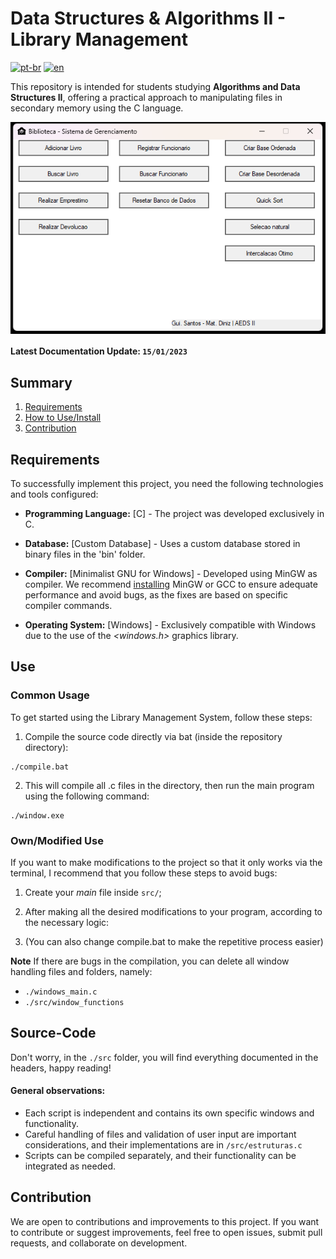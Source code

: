 # Data Structures & Algorithms II - Library Management

[![pt-br](https://img.shields.io/badge/lang-pt--br-green.svg)](https://github.com/devYaksha/DSA-Project/blob/main/assets/readme/README.pt-br.md)
[![en](https://img.shields.io/badge/lang-en-red.svg)](https://github.com/devYaksha/DSA-Project/blob/main/README.md)

This repository is intended for students studying **Algorithms and Data Structures II**, offering a practical approach to manipulating files in secondary memory using the C language.

<img src="assets/readme/MAIN_WINDOW.png" alt="Window" align="center">

#### Latest Documentation Update: `15/01/2023`

## Summary

1. [Requirements](#Requirements)
2. [How to Use/Install](#Use)
3. [Contribution](#Contribution)

## Requirements

To successfully implement this project, you need the following technologies and tools configured:

- **Programming Language:** [C] - The project was developed exclusively in C.

- **Database:** [Custom Database] - Uses a custom database stored in binary files in the 'bin' folder.

- **Compiler:** [Minimalist GNU for Windows] - Developed using MinGW as compiler. We recommend [installing](https://terminalroot.com.br/2022/12/como-instalar-gcc-gpp-mingw-no-windows.html) MinGW or GCC to ensure adequate performance and avoid bugs, as the fixes are based on specific compiler commands.

- **Operating System:** [Windows] - Exclusively compatible with Windows due to the use of the *<windows.h>* graphics library.

## Use

### Common Usage

To get started using the Library Management System, follow these steps:

1. Compile the source code directly via bat (inside the repository directory):

```command prompt 
./compile.bat
```
2. This will compile all .c files in the directory, then run the main program using the following command:
````command prompt
./window.exe
````
### Own/Modified Use

If you want to make modifications to the project so that it only works via the terminal, I recommend that you follow these steps to avoid bugs:

1. Create your *main* file inside `src/`;

2. After making all the desired modifications to your program, according to the necessary logic:

3. (You can also change compile.bat to make the repetitive process easier)

**Note** If there are bugs in the compilation, you can delete all window handling files and folders, namely:
- `./windows_main.c`
- `./src/window_functions`

## Source-Code

Don't worry, in the `./src` folder, you will find everything documented in the headers, happy reading!

#### General observations:

- Each script is independent and contains its own specific windows and functionality.
- Careful handling of files and validation of user input are important considerations, and their implementations are in `/src/estruturas.c`
- Scripts can be compiled separately, and their functionality can be integrated as needed.


## Contribution

We are open to contributions and improvements to this project. If you want to contribute or suggest improvements, feel free to open issues, submit pull requests, and collaborate on development.
